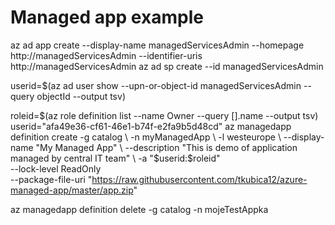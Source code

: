# Managed app example

az ad app create --display-name managedServicesAdmin --homepage http://managedServicesAdmin --identifier-uris http://managedServicesAdmin
az ad sp create --id managedServicesAdmin

userid=$(az ad user show --upn-or-object-id managedServicesAdmin --query objectId --output tsv)

roleid=$(az role definition list --name Owner --query [].name --output tsv)
userid="afa49e36-cf61-46e1-b74f-e2fa9b5d48cd"
az managedapp definition create -g catalog \
        -n myManagedApp \
        -l westeurope \
        --display-name "My Managed App" \
        --description "This is demo of application managed by central IT team" \
        -a "$userid:$roleid" \
        --lock-level ReadOnly \
        --package-file-uri "https://raw.githubusercontent.com/tkubica12/azure-managed-app/master/app.zip"

az managedapp definition delete -g catalog -n mojeTestAppka